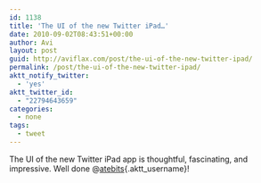 ```yaml
---
id: 1138
title: 'The UI of the new Twitter iPad…'
date: 2010-09-02T08:43:51+00:00
author: Avi
layout: post
guid: http://aviflax.com/post/the-ui-of-the-new-twitter-ipad/
permalink: /post/the-ui-of-the-new-twitter-ipad/
aktt_notify_twitter:
  - 'yes'
aktt_twitter_id:
  - "22794643659"
categories:
  - none
tags:
  - tweet
---
```

The UI of the new Twitter iPad app is thoughtful, fascinating, and impressive. Well done @[atebits](http://twitter.com/atebits){.aktt_username}!